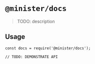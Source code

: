 # `@minister/docs`

> TODO: description

## Usage

```
const docs = require('@minister/docs');

// TODO: DEMONSTRATE API
```
